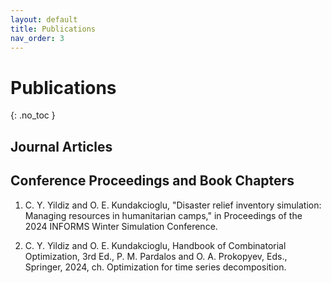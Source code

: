 ```yaml
---
layout: default
title: Publications
nav_order: 3
---
```

# Publications
{: .no_toc }

## Journal Articles


## Conference Proceedings and Book Chapters
1. C. Y. Yildiz and O.&nbsp;E.&nbsp;Kundakcioglu, "Disaster relief inventory simulation: Managing resources in humanitarian camps," in Proceedings of the 2024 INFORMS Winter Simulation Conference.

2. C. Y. Yildiz and O.&nbsp;E.&nbsp;Kundakcioglu, Handbook of Combinatorial Optimization, 3rd Ed., P. M. Pardalos and O. A. Prokopyev, Eds., Springer, 2024, ch. Optimization for time series decomposition.
